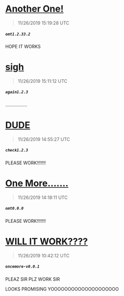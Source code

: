 # [Another One!](https://github.com/Mike-EEE/action-jackson/releases/tag/omt1.2.33.2)
> 11/26/2019 15:19:28 UTC
##### ``omt1.2.33.2``
HOPE IT WORKS
# [sigh](https://github.com/Mike-EEE/action-jackson/releases/tag/again1.2.3)
> 11/26/2019 15:11:12 UTC
##### ``again1.2.3``
.................
# [DUDE](https://github.com/Mike-EEE/action-jackson/releases/tag/check1.2.3)
> 11/26/2019 14:55:27 UTC
##### ``check1.2.3``
PLEASE WORK!!!!!!!
# [One More.......](https://github.com/Mike-EEE/action-jackson/releases/tag/omt0.0.0)
> 11/26/2019 14:18:11 UTC
##### ``omt0.0.0``
PLEASE WORK!!!!!!!
# [WILL IT WORK????](https://github.com/Mike-EEE/action-jackson/releases/tag/oncemore-v0.0.1)
> 11/26/2019 10:42:12 UTC
##### ``oncemore-v0.0.1``
PLEAZ SIR PLZ WORK SIR

LOOKS PROMISING YOOOOOOOOOOOOOOOOOOOO

